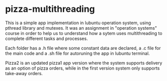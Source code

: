 # pizza-multithreading

This is a simple app implementation in lubuntu operation system, using pthread library and mutexes. It was an assignment in "operation systems" course in order to help us to understand how a sytem uses multithreading to complete different tasks and processes. 

Each folder has a .h file where some constant data are declared, a .c file for the main code and a .sh file for autoruning the app in lubuntu terminal.

Pizza2 is an updated pizza1 app version where the system supports delivery as an option of pizza orders, while in the first version system only supports take-away orders.
